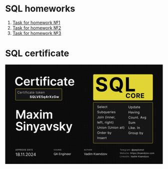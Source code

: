 # SQL homeworks
1. [Task for homework №1](https://docs.google.com/document/d/1ZEh52eEf_Swym8CeUnsP3POk67wIuQLdaCAyIBD-PRM/edit?usp=share_link)
2. [Task for homework №2](https://docs.google.com/document/d/1OfTPOy1gyYgG-2AFcA-y5JwM4u62VjNzfgMgazx6tqk/edit?usp=share_link)
3. [Task for homework №3](https://docs.google.com/document/d/1Q1LpmbiDcDcX53tZosKyHS3DzrKc6ZcLRZR4ZOONQKQ/edit?usp=share_link)
# SQL certificate
![sql certificate](https://github.com/MaximSinyavsky/MaximSinyavsky/blob/main/assets/certificates/vadim-ksendzov-course-certificate-maxim-sinyavsky-sql.png)
